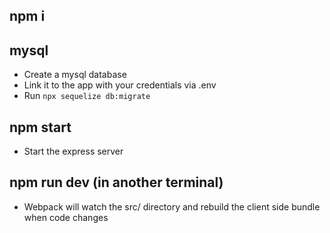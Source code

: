## npm i

## mysql

- Create a mysql database
- Link it to the app with your credentials via .env
- Run `npx sequelize db:migrate`

## npm start

- Start the express server

## npm run dev (in another terminal)

- Webpack will watch the src/ directory and rebuild the client side bundle when code changes
